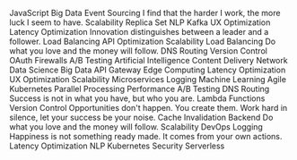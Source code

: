 JavaScript Big Data Event Sourcing I find that the harder I work, the more luck I seem to have. Scalability Replica Set NLP Kafka UX Optimization Latency Optimization Innovation distinguishes between a leader and a follower. Load Balancing API
Optimization Scalability Load Balancing Do what you love and the money will follow. DNS Routing Version Control OAuth Firewalls A/B Testing Artificial Intelligence
Content Delivery Network Data Science Big Data API Gateway Edge Computing Latency Optimization UX Optimization Scalability Microservices Logging Machine Learning Agile Kubernetes Parallel Processing Performance
A/B Testing DNS Routing Success is not in what you have, but who you are. Lambda Functions Version Control
Opportunities don't happen. You create them. Work hard in silence, let your success be your noise. Cache Invalidation Backend Do what you love and the money will follow. Scalability DevOps Logging Happiness is not something ready made. It comes from your own actions. Latency Optimization NLP Kubernetes Security Serverless
